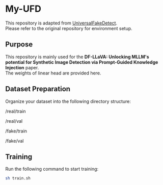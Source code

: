 # My-UFD

This repository is adapted from [UniversalFakeDetect](https://github.com/WisconsinAIVision/UniversalFakeDetect).  
Please refer to the original repository for environment setup.  

## Purpose  
This repository is mainly used for the **DF-LLaVA: Unlocking MLLM's potential for Synthetic Image Detection via Prompt-Guided Knowledge Injection** paper.  
The weights of linear head are provided here.  

## Dataset Preparation  
Organize your dataset into the following directory structure: 

/real/train

/real/val

/fake/train

/fake/val


## Training  
Run the following command to start training:  

```bash
sh train.sh
```
